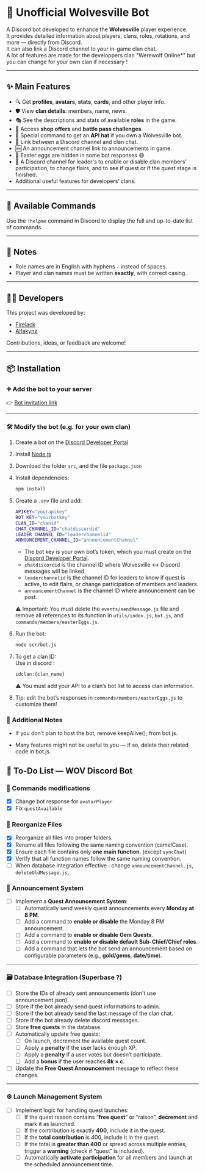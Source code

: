 # 🤖 Unofficial Wolvesville Bot

A Discord bot developed to enhance the **Wolvesville** player experience.  
It provides detailed information about players, clans, roles, rotations, and more — directly from Discord.  
It can also link a Discord channel to your in-game clan chat. \
A lot of features are made for the developpers clan "WerewoIf OnIine*" but you can change for your own clan if necessary !

---

## ✨ Main Features

- 🔍 Get **profiles**, **avatars**, **stats**, **cards**, and other player info.  
- 🛡️ View **clan details**: members, name, news.  
- 🎭 See the descriptions and stats of available **roles** in the game.  
- 🛒 Access **shop offers** and **battle pass challenges**.  
- 🎁 Special command to get an **API hat** if you own a Wolvesville bot.  
- 📧 Link between a Discord channel and clan chat.
- 🆕 An announcement channel link to announcements in game.
- 🎉 Easter eggs are hidden in some bot responses 😄  
- 📰 A Discord channel for leader's to enable or disable clan members’ participation, to change flairs, and to see if quest or if the quest stage is finished.  
- Additional useful features for developers’ clans.  

---

## 🧠 Available Commands

Use the `!helpme` command in Discord to display the full and up-to-date list of commands.

---

## 📌 Notes

- Role names are in English with hyphens `-` instead of spaces.  
- Player and clan names must be written **exactly**, with correct casing.  

---

## 👨‍💻 Developers

This project was developed by:  

- [Firelack](https://github.com/Firelack)  
- [Alfakynz](https://github.com/Alfakynz)  

Contributions, ideas, or feedback are welcome!  

---

## 📦 Installation

### ➕ Add the bot to your server

👉 [Bot invitation link](https://discord.com/oauth2/authorize?client_id=1165928098219433995&permissions=141312&integration_type=0&scope=bot)  

---

### 🛠 Modify the bot (e.g. for your own clan)

1. Create a bot on the [Discord Developer Portal](https://discord.com/developers/applications)  
2. Install [Node.js](https://nodejs.org/)  
3. Download the folder `src`, and the file `package.json`
4. Install dependencies:

   ```bash
   npm install
   ```

5. Create a `.env` file and add:

   ```bash
   APIKEY="yourapikey"
   BOT_KEY="yourbotkey"
   CLAN_ID="clanid"
   CHAT_CHANNEL_ID="chatdiscordid"
   LEADER_CHANNEL_ID="leaderchannelid"
   ANNOUNCEMENT_CHANNEL_ID="announcementChannel"
   ```

   - The bot key is your own bot’s token, which you must create on the [Discord Developer Portal](https://discord.com/developers/applications).  
   - `chatdiscordid` is the channel ID where Wolvesville ↔ Discord messages will be linked.  
   - `leaderchannelid` is the channel ID for leaders to know if quest is active, to edit flairs, or change participation of members and leaders.  
   - `announcementChannel` is the channel ID where announcement can be post.  

   ⚠️ Important: You must delete the `events/sendMessage.js` file and remove all references to its function in `utils/index.js`, `bot.js`, and `commands/members/easterEggs.js`.  

6. Run the bot:  

   ```bash
   node scr/bot.js
   ```

7. To get a clan ID:\
   Use in discord :

   ```bash
   idclan:{clan_name}
   ```

   ⚠️ You must add your API to a clan’s bot list to access clan information.
8. Tip: edit the bot’s responses in `commands/members/easterEggs.js` to customize them!

### 🚨 Additional Notes

- If you don’t plan to host the bot, remove keepAlive(); from bot.js.

- Many features might not be useful to you — if so, delete their related code in bot.js.

## 🧩 To-Do List — WOV Discord Bot

### 📁 Commands modifications

- [x] Change bot response for `avatarPlayer`
- [x] Fix `questAvailable`

### 📁 Reorganize Files

- [x] Reorganize all files into proper folders.
- [x] Rename all files following the same naming convention (camelCase).
- [x] Ensure each file contains only **one main function**. (except `syncChat`)
- [x] Verify that all function names follow the same naming convention.
- [ ] When database integration effective : change `announcementChannel.js`, `deleteOldMessage.js`,
  
### 📢 Announcement System

- [ ] Implement a **Quest Announcement System**:
  - [ ] Automatically send weekly quest announcements every **Monday at 8 PM**.  
  - [ ] Add a command to **enable or disable** the Monday 8 PM announcement.  
  - [ ] Add a command to **enable or disable** **Gem Quests**.  
  - [ ] Add a command to **enable or disable default Sub-Chief/Chief roles**.  
  - [ ] Add a command that lets the bot send an announcement based on configurable parameters (e.g., **gold/gems**, **date/time**).  

---

### 🗃️ Database Integration (Superbase ?)

- [ ] Store the IDs of already sent announcements (don't use announcement.json).  
- [ ] Store if the bot already send quest informations to admin.
- [ ] Store if the bot already send the last message of the clan chat.
- [ ] Store if the bot already delete discord messages.
- [ ] Store **free quests** in the database.  
- [ ] Automatically update free quests:
  - [ ] On launch, decrement the available quest count.  
  - [ ] Apply a **penalty** if the user lacks enough XP.  
  - [ ] Apply a **penalty** if a user votes but doesn’t participate.  
  - [ ] Add a **bonus** if the user reaches **8k × c**.  
- [ ] Update the **Free Quest Announcement** message to reflect these changes.  

---

### ⚙️ Launch Management System

- [ ] Implement logic for handling quest launches:
  - [ ] If the quest reason contains “**free quest**” or “raison”, **decrement** and mark it as launched.  
  - [ ] If the contribution is exactly **400**, include it in the quest.  
  - [ ] If the **total contribution** is 400, include it in the quest.  
  - [ ] If the total is **greater than 400** or spread across multiple entries, trigger a **warning** (check if “quest” is included).  
  - [ ] Automatically **activate participation** for all members and launch at the scheduled announcement time.  

